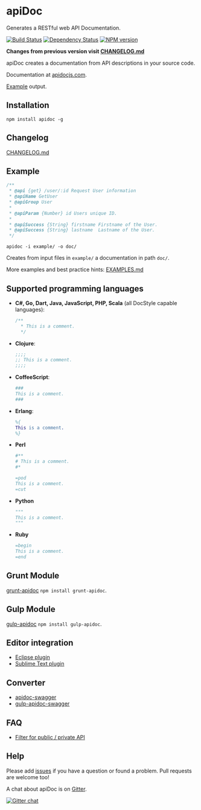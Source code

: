 # apiDoc

Generates a RESTful web API Documentation.

[![Build Status](https://travis-ci.org/apidoc/apidoc.svg?branch=master)](https://travis-ci.org/apidoc/apidoc)
[![Dependency Status](https://david-dm.org/apidoc/apidoc.svg)](https://david-dm.org/apidoc/apidoc)
[![NPM version](https://badge.fury.io/js/apidoc.svg)](http://badge.fury.io/js/apidoc)

**Changes from previous version visit [CHANGELOG.md](https://github.com/apidoc/apidoc/blob/master/CHANGELOG.md)**

apiDoc creates a documentation from API descriptions in your source code.

Documentation at [apidocjs.com](http://apidocjs.com).

[Example](http://apidocjs.com/example/) output.


## Installation

`npm install apidoc -g`


## Changelog

[CHANGELOG.md](https://github.com/apidoc/apidoc/blob/master/CHANGELOG.md)


## Example

```javascript
/**
 * @api {get} /user/:id Request User information
 * @apiName GetUser
 * @apiGroup User
 *
 * @apiParam {Number} id Users unique ID.
 *
 * @apiSuccess {String} firstname Firstname of the User.
 * @apiSuccess {String} lastname  Lastname of the User.
 */
```

`apidoc -i example/ -o doc/`

Creates from input files in `example/` a documentation in path `doc/`.


More examples and best practice hints: [EXAMPLES.md](https://github.com/apidoc/apidoc/blob/master/EXAMPLES.md)


## Supported programming languages

 * **C#, Go, Dart, Java, JavaScript, PHP, Scala** (all DocStyle capable languages):

   ```javascript
   /**
     * This is a comment.
     */
   ```

 * **Clojure**:

   ```clojure
   ;;;;
   ;; This is a comment.
   ;;;;
   ```

 * **CoffeeScript**:

   ```coffeescript
   ###
   This is a comment.
   ###
   ```

 * **Erlang**:

   ```erlang
   %{
   This is a comment.
   %}
   ```

 * **Perl**

   ```perl
   #**
   # This is a comment.
   #*
   ```

   ```perl
   =pod
   This is a comment.
   =cut
   ```

 * **Python**

   ```python
   """
   This is a comment.
   """
   ```

 * **Ruby**

   ```ruby
   =begin
   This is a comment.
   =end
   ```


## Grunt Module

[grunt-apidoc](https://github.com/apidoc/grunt-apidoc) `npm install grunt-apidoc`.


## Gulp Module

[gulp-apidoc](https://github.com/ayhankuru/gulp-apidoc) `npm install gulp-apidoc`.


## Editor integration

* [Eclipse plugin](https://github.com/DWand/eclipse_pdt_apiDoc_editor_templates)
* [Sublime Text plugin](https://github.com/DWand/ST3_apiDocAutocompletion)


## Converter

* [apidoc-swagger](https://github.com/fsbahman/apidoc-swagger)
* [gulp-apidoc-swagger](https://github.com/fsbahman/gulp-apidoc-swagger)


## FAQ

* [Filter for public / private API](https://github.com/apidoc/grunt-apidoc/issues/27#issuecomment-147664797)


## Help

Please add [issues](https://github.com/apidoc/apidoc/issues) if you have a question or found a problem.
Pull requests are welcome too!

A chat about apiDoc is on [Gitter](https://gitter.im/apidoc/talk).

[![Gitter chat](https://badges.gitter.im/apidoc/talk.png)](https://gitter.im/apidoc/talk)
